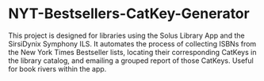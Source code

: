 # NYT-Bestsellers-CatKey-Generator
This project is designed for libraries using the Solus Library App and the SirsiDynix Symphony ILS. It automates the process of collecting ISBNs from the New York Times Bestseller lists, locating their corresponding CatKeys in the library catalog, and emailing a grouped report of those CatKeys. Useful for book rivers within the app.
